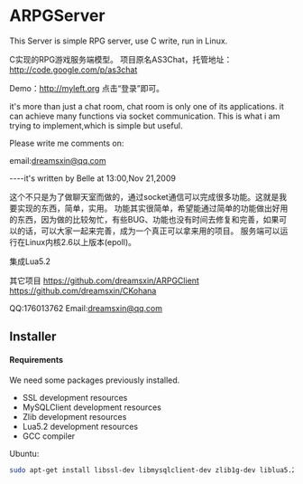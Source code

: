 ARPGServer
==========

This Server is simple RPG server, use C write, run in Linux.

C实现的RPG游戏服务端模型。 
项目原名AS3Chat，托管地址：http://code.google.com/p/as3chat

Demo：http://myleft.org 点击“登录”即可。

it's more than just a chat room, chat room is only one of its applications. 
it can achieve many functions via socket communication. 
This is what i am trying to implement,which is simple but useful.

Please write me comments on:

email:dreamsxin@qq.com

----it's written by Belle at 13:00,Nov 21,2009

这个不只是为了做聊天室而做的，通过socket通信可以完成很多功能。这就是我要实现的东西，简单，实用。
功能其实很简单，希望能通过简单的功能做出好用的东西，因为做的比较匆忙，有些BUG、功能也没有时间去修复和完善，如果可以的话，可以大家一起来完善，成为一个真正可以拿来用的项目。
服务端可以运行在Linux内核2.6以上版本(epoll)。

集成Lua5.2

其它项目
https://github.com/dreamsxin/ARPGClient
https://github.com/dreamsxin/CKohana

QQ:176013762
Email:dreamsxin@qq.com

Installer
---------

#### Requirements
We need some packages previously installed.

* SSL development resources
* MySQLClient development resources
* Zlib development resources
* Lua5.2 development resources
* GCC compiler

Ubuntu:

```bash
sudo apt-get install libssl-dev libmysqlclient-dev zlib1g-dev liblua5.2-dev
```
